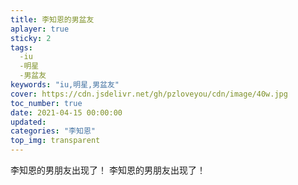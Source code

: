 ```yaml
---
title: 李知恩的男盆友
aplayer: true
sticky: 2
tags:
  -iu
  -明星
  -男盆友
keywords: "iu,明星,男盆友"  
cover: https://cdn.jsdelivr.net/gh/pzloveyou/cdn/image/40w.jpg
toc_number: true
date: 2021-04-15 00:00:00
updated:
categories: "李知恩"
top_img: transparent
---
```


李知恩的男朋友出现了！
李知恩的男朋友出现了！

   

   
 

